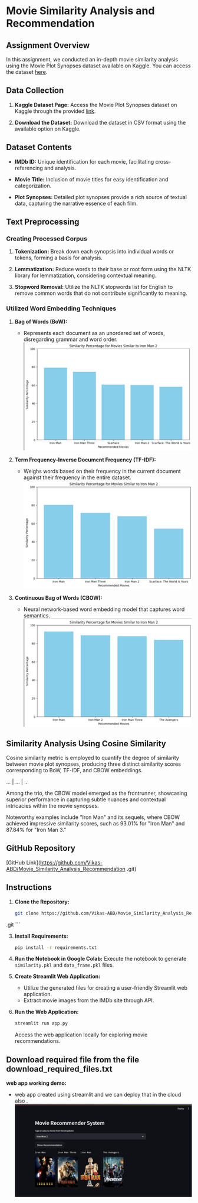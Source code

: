 # Movie Similarity Analysis and Recommendation

## Assignment Overview

In this assignment, we conducted an in-depth movie similarity analysis using the Movie Plot Synopses dataset available on Kaggle. You can access the dataset [here](https://www.kaggle.com/cryptexcode/mpst-movie-plot-synopses-with-tags).

## Data Collection

1. **Kaggle Dataset Page:**
   Access the Movie Plot Synopses dataset on Kaggle through the provided [link](https://www.kaggle.com/cryptexcode/mpst-movie-plot-synopses-with-tags).

2. **Download the Dataset:**
   Download the dataset in CSV format using the available option on Kaggle.

## Dataset Contents

- **IMDb ID:**
  Unique identification for each movie, facilitating cross-referencing and analysis.
  
- **Movie Title:**
  Inclusion of movie titles for easy identification and categorization.
  
- **Plot Synopses:**
  Detailed plot synopses provide a rich source of textual data, capturing the narrative essence of each film.

## Text Preprocessing

### Creating Processed Corpus

1. **Tokenization:**
   Break down each synopsis into individual words or tokens, forming a basis for analysis.

2. **Lemmatization:**
   Reduce words to their base or root form using the NLTK library for lemmatization, considering contextual meaning.

3. **Stopword Removal:**
   Utilize the NLTK stopwords list for English to remove common words that do not contribute significantly to meaning.

### Utilized Word Embedding Techniques

1. **Bag of Words (BoW):**
   - Represents each document as an unordered set of words, disregarding grammar and word order.
   ![BoW Image](bow.png)

2. **Term Frequency-Inverse Document Frequency (TF-IDF):**
   - Weighs words based on their frequency in the current document against their frequency in the entire dataset.
   ![TF-IDF Image](TF-IDF.png)

3. **Continuous Bag of Words (CBOW):**
   - Neural network-based word embedding model that captures word semantics.
   ![CBOW Image](cbow.png)

## Similarity Analysis Using Cosine Similarity

Cosine similarity metric is employed to quantify the degree of similarity between movie plot synopses, producing three distinct similarity scores corresponding to BoW, TF-IDF, and CBOW embeddings.

...    |       ...       |      ...

Among the trio, the CBOW model emerged as the frontrunner, showcasing superior performance in capturing subtle nuances and contextual intricacies within the movie synopses.

Noteworthy examples include "Iron Man" and its sequels, where CBOW achieved impressive similarity scores, such as 93.01% for "Iron Man" and 87.84% for "Iron Man 3."

## GitHub Repository

[GitHub Link](https://github.com/Vikas-ABD/Movie_Similarity_Analysis_Recommendation
.git)

## Instructions

1. **Clone the Repository:**
    ```sh
    git clone https://github.com/Vikas-ABD/Movie_Similarity_Analysis_Recommendation
.git
    ```

3. **Install Requirements:**
    ```sh
    pip install -r requirements.txt
    ```

4. **Run the Notebook in Google Colab:**
    Execute the notebook to generate `similarity.pkl` and `data_frame.pkl` files.

5. **Create Streamlit Web Application:**
    - Utilize the generated files for creating a user-friendly Streamlit web application.
    - Extract movie images from the IMDb site through API.

6. **Run the Web Application:**
    ```sh
    streamlit run app.py
    ```
    Access the web application locally for exploring movie recommendations.

## Download required file from the file download_required_files.txt

**web app working demo:**
   - web app created using streamlit and we can deploy that in the cloud also .
   ![demo Image](demo_streamlit_app.png)
